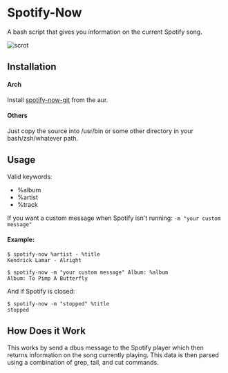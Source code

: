 # Spotify-Now
A bash script that gives you information on the current Spotify song.

![scrot](https://raw.githubusercontent.com/getmicah/spotify-now/master/scrot.png)


## Installation

#### Arch
Install [spotify-now-git](https://aur.archlinux.org/packages/spotify-now-git) from the aur.

#### Others
Just copy the source into /usr/bin or some other directory in your bash/zsh/whatever path.


## Usage

Valid keywords:

* %album
* %artist
* %track

If you want a custom message when Spotify isn't running:
`-m "your custom message"`

#### Example:

```
$ spotify-now %artist - %title
Kendrick Lamar - Alright
```

```
$ spotify-now -m "your custom message" Album: %album
Album: To Pimp A Butterfly
```

And if Spotify is closed:

```
$ spotify-now -m "stopped" %title
stopped
```


## How Does it Work
This works by send a dbus message to the Spotify player which then returns information on the song currently playing. This data is then parsed using a combination of grep, tail, and cut commands.
